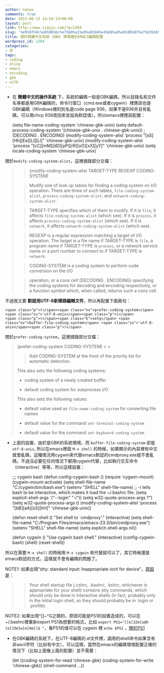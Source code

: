 ```yaml
---
author: nanyu
comments: true
date: 2013-06-13 14:54:13+00:00
layout: post
link: http://www.jiqiyu.com/?p=1284
slug: '%e9%97%9c%e6%96%bc%e7%b0%a1%e9%ab%94%e4%b8%ad%e6%96%87%e7%b3%bb%e7%b5%b1%ef%bc%88gbk%ef%bc%89%e7%92%b0%e5%a2%83%e8%a3%a1%e7%9a%84emacs%e7%b7%a8%e7%a2%bc%e9%85%8d%e7%bd%ae'
title: 關於簡體中文系統（GBK）環境裡的EMACS編碼配置
wordpress_id: 1284
categories:
- 杂
tags:
- coding
- elisp
- emacs
- encoding
- gbk
- utf8
---
```




  * 在 **簡體中文的操作系統** 下，系統的編碼一般是GBK編碼，所以目錄名和文件名等都是用GBK編碼的，命令行窗口（cmd.exe或者cygwin）裡應該也是GBK編碼（Windows裡的別名是code page 936，如果不是936并且有亂碼，可以用chcp 936改回來並設為默認值）。所以emacs裡應該配置：

    
    <span class="p">(</span><span class="k">setq</span> <span class="nv">file-name-coding-system</span> <span class="ss">'chinese-gbk-unix</span><span class="p">)</span>
    <span class="p">(</span><span class="k">setq</span> <span class="nv">default-process-coding-system</span>
      <span class="o">'</span><span class="p">(</span><span class="nv">chinese-gbk-unix</span> <span class="o">.</span> <span class="nv">chinese-gbk-unix</span><span class="p">))</span> <span class="c1">;(DECODING . ENCODING)</span>
    <span class="p">(</span><span class="nv">modify-coding-system-alist</span> <span class="ss">'process</span>
                                <span class="s">"[sS][Hh][Ee][Ll][Ll]"</span>
                                <span class="ss">'chinese-gbk-unix</span><span class="p">)</span>
    <span class="p">(</span><span class="nv">modify-coding-system-alist</span> <span class="ss">'process</span>
                                <span class="s">"[cC][mM][dD][pP][rR][oO][xX][yY]"</span>
                                <span class="ss">'chinese-gbk-unix</span><span class="p">)</span>
    <span class="p">(</span><span class="k">setq</span> <span class="nv">locale-coding-system</span> <span class="ss">'chinese-gbk-unix</span><span class="p">)</span>
    


關於`modify-coding-system-alist`，這裡摘錄部分文檔：





<blockquote>

> 
> (modify-coding-system-alist TARGET-TYPE REGEXP CODING-SYSTEM)
> 
> 


> 
> Modify one of look up tables for finding a coding system on I/O operation.
There are three of such tables, `file-coding-system-alist`,
`process-coding-system-alist`, and `network-coding-system-alist`.
> 
> 


> 
> TARGET-TYPE specifies which of them to modify.
If it is `file`, it affects `file-coding-system-alist` (which see).
If it is `process`, it affects `process-coding-system-alist` (which see).
If it is `network`, it affects `network-coding-system-alist` (which see).
> 
> 


> 
> REGEXP is a regular expression matching a target of I/O operation.
The target is a file name if TARGET-TYPE is `file`, a program name if
TARGET-TYPE is `process`, or a network service name or a port number
to connect to if TARGET-TYPE is `network`.
> 
> 


> 
> CODING-SYSTEM is a coding system to perform code conversion on the I/O
> 
> 


> 
> operation, or a cons cell (DECODING . ENCODING) specifying the coding
systems for decoding and encoding respectively, or a function symbol
which, when called, returns such a cons cell.

> 
> </blockquote>

不過我又要 **默認用UTF-8新建跟編輯文件**，所以再配置下面兩句：

    
    <span class="p">(</span><span class="nv">prefer-coding-system</span> <span class="ss">'utf-8-unix</span><span class="p">)</span>
    <span class="p">(</span><span class="k">setq</span> <span class="nv">buffer-file-coding-system</span> <span class="ss">'utf-8-unix</span><span class="p">)</span>
    


關於`prefer-coding-system`，這裡摘錄部分文檔：


<blockquote>(prefer-coding-system CODING-SYSTEM)
> 
> 


> 
> Add CODING-SYSTEM at the front of the priority list for automatic detection.  

This also sets the following coding systems:  

  * coding system of a newly created buffer  

  * default coding system for subprocess I/O  

This also sets the following values:  

  * default value used as `file-name-coding-system` for converting file names  

  * default value for the command `set-terminal-coding-system`  

  * default value for the command `set-keyboard-coding-system`
> 
> 
</blockquote>



  * 上面的設置，由於是GBK的系統環境，而 `buffer-file-coding-system` 卻是 `utf-8-unix`, 所以在emacs裡面 `M-x shell` 的時候，如果顯示的內容裡有中文就會亂碼，這種情況用cygwin來代替emacs默認的cmdproxy.exe就不會亂碼，不過沒必要在任何情況下都用cygwin代替，比如執行交互命令（interactive）等等，所以這樣設置：

    
    <span class="c1">;;; cygwin bash</span>
    <span class="p">(</span><span class="nb">defun</span> <span class="nv">config-cygwin-bash</span> <span class="p">()</span>
      <span class="p">(</span><span class="nb">require</span> <span class="ss">'cygwin-mount</span><span class="p">)</span>
      <span class="p">(</span><span class="nv">cygwin-mount-activate</span><span class="p">)</span>
      <span class="p">(</span><span class="k">setq</span> <span class="nv">shell-file-name</span> <span class="s">"C:/cygwin/bin/bash.exe"</span><span class="p">)</span>
      <span class="p">(</span><span class="nv">setenv</span> <span class="s">"SHELL"</span> <span class="nv">shell-file-name</span><span class="p">)</span>
      <span class="c1">;; -i tells bash to be interactive, which makes it load the ~/.bashrc file.</span>
      <span class="p">(</span><span class="k">setq</span> <span class="nv">explicit-shell-args</span> <span class="o">'</span><span class="p">(</span><span class="s">"--login"</span> <span class="s">"-i"</span><span class="p">))</span>
      <span class="p">(</span><span class="k">setq</span> <span class="nv">w32-quote-process-args</span> <span class="nv">?"</span><span class="p">)</span>
      <span class="p">(</span><span class="k">setq</span> <span class="nv">w32-quote-process-args</span> <span class="no">t</span><span class="p">)</span>
      <span class="p">(</span><span class="nv">modify-coding-system-alist</span> <span class="ss">'process</span>
                                  <span class="s">"[bB][aA][sS][hH]"</span>
                                  <span class="ss">'chinese-gbk-unix</span><span class="p">))</span>
                                  
    <span class="p">(</span><span class="nb">defun</span> <span class="nv">reset-shell</span> <span class="p">()</span>
      <span class="s">"Set shell to `cmdproxy'."</span>
      <span class="p">(</span><span class="nv">interactive</span><span class="p">)</span>
      <span class="p">(</span><span class="k">setq</span> <span class="nv">shell-file-name</span> <span class="s">"C:/Program Files/emacs/emacs-23.3/bin/cmdproxy.exe"</span><span class="p">)</span>
      <span class="p">(</span><span class="nv">setenv</span> <span class="s">"SHELL"</span> <span class="nv">shell-file-name</span><span class="p">)</span>
      <span class="p">(</span><span class="k">setq</span> <span class="nv">explicit-shell-args</span> <span class="no">nil</span><span class="p">))</span>
      
    <span class="p">(</span><span class="nb">defun</span> <span class="nv">cygwin</span> <span class="p">()</span>
      <span class="s">"Use cygwin bash shell."</span>
      <span class="p">(</span><span class="nv">interactive</span><span class="p">)</span>
      <span class="p">(</span><span class="nv">config-cygwin-bash</span><span class="p">)</span>
      <span class="p">(</span><span class="nv">shell</span><span class="p">)</span>
      <span class="p">(</span><span class="nv">reset-shell</span><span class="p">))</span>
    


所以在需要 `M-x shell` 的時候用 `M-x cygwin` 來代替就可以了，其它時候還是emacs默認的方式，這樣就不會有編碼的問題了。  

NOTE1: 如果出現“stty: standard input: Inappropriate ioctl for device”，[原因是](http://osdir.com/ml/emacs.help/2002-11/msg00411.html)：





<blockquote>

> 
> Your shell startup file (.cshrc, .bashrc, .kshrc, whichever is appropriate
for your shell) contains stty commands, which should only be done in
interactive shells (in fact, probably only in the initial login shell, so
they should probably be in .login or .profile).

> 
> </blockquote>

NOTE2: 如果出現^[]~^G之類的，原因可能是PS1的設置造成的，可以在~/.bashrc裡重新export PS1為想要的格式，比如 `export PS1="[[e[32m]u@h [e[33m]w[e[0m]]$ "`，看PS1的值可以在 cygwin 裡 `echo $PS1` ，[關於PS1](http://www.cyberciti.biz/tips/howto-linux-unix-bash-shell-setup-prompt.html)





  * 在GBK編碼的系統下，在UTF-8編碼的.el文件裡，調用的shell命令如果含有非ascii字符（比如有中文），可以這樣，當然在emacs的編碼環境配置正確的情況下（比如上面像上面的配置）並不需要：

    
      <span class="p">(</span><span class="k">let</span> <span class="p">((</span><span class="nv">coding-system-for-read</span> <span class="ss">'chinese-gbk</span><span class="p">)</span>
            <span class="p">(</span><span class="nv">coding-system-for-write</span> <span class="ss">'chinese-gbk</span><span class="p">))</span>
        <span class="p">(</span><span class="nv">shell-command</span> <span class="o">...</span><span class="p">))</span>
    







